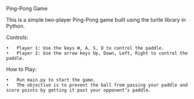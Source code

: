 Ping-Pong Game

This is a simple two-player Ping-Pong game built using the turtle library in Python.

Controls:

	•	Player 1: Use the keys W, A, S, D to control the paddle.
	•	Player 2: Use the arrow keys Up, Down, Left, Right to control the paddle.

How to Play:

	•	Run main.py to start the game.
	•	The objective is to prevent the ball from passing your paddle and score points by getting it past your opponent’s paddle.
